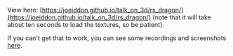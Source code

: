 View here: [https://joeiddon.github.io/talk_on_3d/rs_dragon/](https://joeiddon.github.io/talk_on_3d/rs_dragon/) (note that it will take about ten seconds to load the textures, so be patient).

If you can't get that to work, you can see some recordings and screenshots
[here](https://photos.app.goo.gl/UZ6f6qv9q4ReKHRN9).
